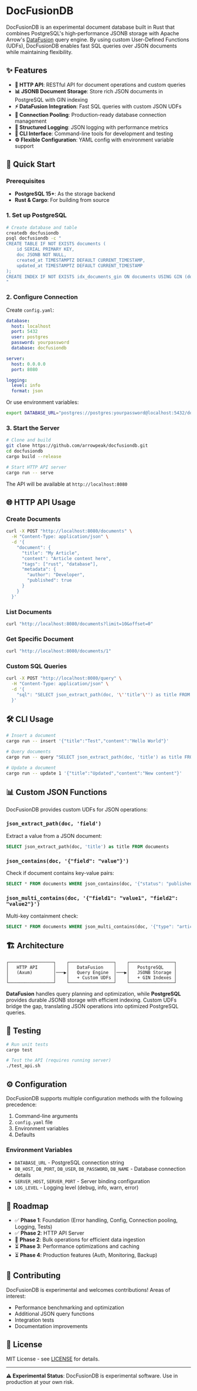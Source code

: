 # DocFusionDB

DocFusionDB is an experimental document database built in Rust that combines PostgreSQL's high‑performance JSONB storage with Apache Arrow's [DataFusion](https://arrow.apache.org/datafusion/) query engine. By using custom User-Defined Functions (UDFs), DocFusionDB enables fast SQL queries over JSON documents while maintaining flexibility.

## ✨ Features

- **🚀 HTTP API**: RESTful API for document operations and custom queries
- **📊 JSONB Document Storage**: Store rich JSON documents in PostgreSQL with GIN indexing
- **⚡ DataFusion Integration**: Fast SQL queries with custom JSON UDFs
- **🔌 Connection Pooling**: Production-ready database connection management  
- **📝 Structured Logging**: JSON logging with performance metrics
- **🧪 CLI Interface**: Command-line tools for development and testing
- **⚙️ Flexible Configuration**: YAML config with environment variable support

## 🚀 Quick Start

### Prerequisites

- **PostgreSQL 15+**: As the storage backend
- **Rust & Cargo**: For building from source

### 1. Set up PostgreSQL

```bash
# Create database and table
createdb docfusiondb
psql docfusiondb -c "
CREATE TABLE IF NOT EXISTS documents (
    id SERIAL PRIMARY KEY,
    doc JSONB NOT NULL,
    created_at TIMESTAMPTZ DEFAULT CURRENT_TIMESTAMP,
    updated_at TIMESTAMPTZ DEFAULT CURRENT_TIMESTAMP
);
CREATE INDEX IF NOT EXISTS idx_documents_gin ON documents USING GIN (doc);
"
```

### 2. Configure Connection

Create `config.yaml`:
```yaml
database:
  host: localhost
  port: 5432
  user: postgres
  password: yourpassword
  database: docfusiondb

server:
  host: 0.0.0.0
  port: 8080

logging:
  level: info
  format: json
```

Or use environment variables:
```bash
export DATABASE_URL="postgres://postgres:yourpassword@localhost:5432/docfusiondb"
```

### 3. Start the Server

```bash
# Clone and build
git clone https://github.com/arrowpeak/docfusiondb.git
cd docfusiondb
cargo build --release

# Start HTTP API server
cargo run -- serve
```

The API will be available at `http://localhost:8080`

## 🌐 HTTP API Usage

### Create Documents

```bash
curl -X POST "http://localhost:8080/documents" \
  -H "Content-Type: application/json" \
  -d '{
    "document": {
      "title": "My Article",
      "content": "Article content here",
      "tags": ["rust", "database"],
      "metadata": {
        "author": "Developer",
        "published": true
      }
    }
  }'
```

### List Documents

```bash
curl "http://localhost:8080/documents?limit=10&offset=0"
```

### Get Specific Document

```bash
curl "http://localhost:8080/documents/1"
```

### Custom SQL Queries

```bash
curl -X POST "http://localhost:8080/query" \
  -H "Content-Type: application/json" \
  -d '{
    "sql": "SELECT json_extract_path(doc, '\''title'\'') as title FROM documents WHERE json_extract_path(doc, '\''published'\'') = '\''true'\''"
  }'
```

## 🛠️ CLI Usage

```bash
# Insert a document
cargo run -- insert '{"title":"Test","content":"Hello World"}'

# Query documents  
cargo run -- query "SELECT json_extract_path(doc, 'title') as title FROM documents"

# Update a document
cargo run -- update 1 '{"title":"Updated","content":"New content"}'
```

## 📊 Custom JSON Functions

DocFusionDB provides custom UDFs for JSON operations:

### `json_extract_path(doc, 'field')`
Extract a value from a JSON document:
```sql
SELECT json_extract_path(doc, 'title') as title FROM documents
```

### `json_contains(doc, '{"field": "value"}')`  
Check if document contains key-value pairs:
```sql
SELECT * FROM documents WHERE json_contains(doc, '{"status": "published"}')
```

### `json_multi_contains(doc, '{"field1": "value1", "field2": "value2"}')`
Multi-key containment check:
```sql
SELECT * FROM documents WHERE json_multi_contains(doc, '{"type": "article", "status": "published"}')
```

## 🏗️ Architecture

```
┌─────────────────┐    ┌─────────────────┐    ┌─────────────────┐
│   HTTP API      │    │   DataFusion    │    │   PostgreSQL    │
│   (Axum)        │───▶│   Query Engine  │───▶│   JSONB Storage │
│                 │    │   + Custom UDFs │    │   + GIN Indexes │
└─────────────────┘    └─────────────────┘    └─────────────────┘
```

**DataFusion** handles query planning and optimization, while **PostgreSQL** provides durable JSONB storage with efficient indexing. Custom UDFs bridge the gap, translating JSON operations into optimized PostgreSQL queries.

## 🧪 Testing

```bash
# Run unit tests
cargo test

# Test the API (requires running server)
./test_api.sh
```

## ⚙️ Configuration

DocFusionDB supports multiple configuration methods with the following precedence:
1. Command-line arguments
2. `config.yaml` file  
3. Environment variables
4. Defaults

### Environment Variables

- `DATABASE_URL` - PostgreSQL connection string
- `DB_HOST`, `DB_PORT`, `DB_USER`, `DB_PASSWORD`, `DB_NAME` - Database connection details
- `SERVER_HOST`, `SERVER_PORT` - Server binding configuration
- `LOG_LEVEL` - Logging level (debug, info, warn, error)

## 🎯 Roadmap

- ✅ **Phase 1**: Foundation (Error handling, Config, Connection pooling, Logging, Tests)
- ✅ **Phase 2**: HTTP API Server
- 🔄 **Phase 2**: Bulk operations for efficient data ingestion
- ⏳ **Phase 3**: Performance optimizations and caching
- ⏳ **Phase 4**: Production features (Auth, Monitoring, Backup)

## 🤝 Contributing

DocFusionDB is experimental and welcomes contributions! Areas of interest:

- Performance benchmarking and optimization
- Additional JSON query functions
- Integration tests
- Documentation improvements

## 📄 License

MIT License - see [LICENSE](LICENSE) for details.

---

**⚠️ Experimental Status**: DocFusionDB is experimental software. Use in production at your own risk.
